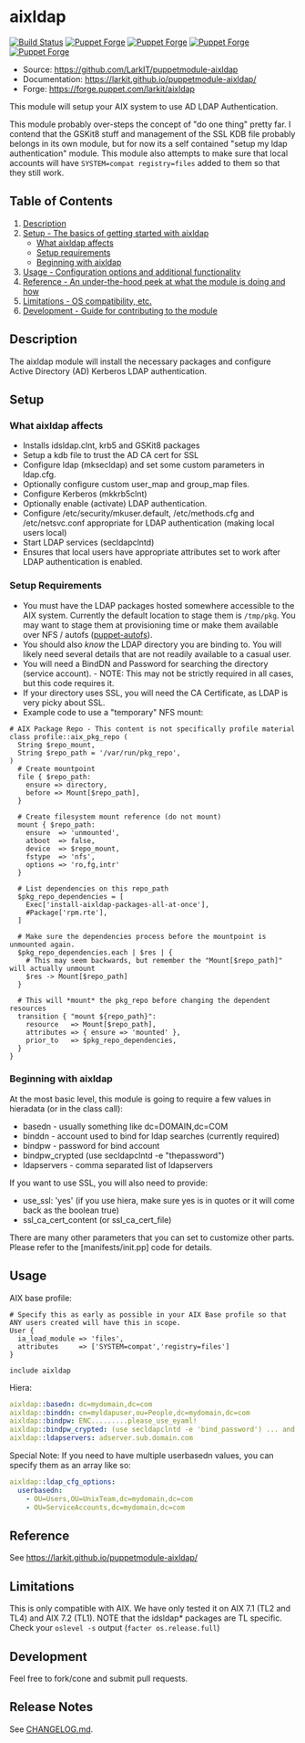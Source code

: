 # aixldap

[![Build Status](https://travis-ci.org/LarkIT/puppetmodule-aixldap.svg?branch=master)](https://travis-ci.org/LarkIT/puppetmodule-aixldap)
[![Puppet Forge](https://img.shields.io/puppetforge/v/larkit/aixldap.svg)](https://forge.puppet.com/larkit/aixldap)
[![Puppet Forge](https://img.shields.io/puppetforge/dt/larkit/aixldap.svg)](https://forge.puppet.com/larkit/aixldap)
[![Puppet Forge](https://img.shields.io/puppetforge/e/larkit/aixldap.svg)](https://forge.puppet.com/larkit/aixldap)
[![Puppet Forge](https://img.shields.io/puppetforge/f/larkit/aixldap.svg)](https://forge.puppet.com/larkit/aixldap)

* Source: https://github.com/LarkIT/puppetmodule-aixldap
* Documentation: https://larkit.github.io/puppetmodule-aixldap/
* Forge: https://forge.puppet.com/larkit/aixldap

This module will setup your AIX system to use AD LDAP Authentication.

This module probably over-steps the concept of "do one thing" pretty far. I contend that the GSKit8 stuff and management of the SSL KDB file probably belongs in its own module, but for now its a self contained "setup my ldap authentication" module. This module also attempts to make sure that local accounts will have `SYSTEM=compat registry=files` added to them so that they still work.

## Table of Contents

1. [Description](#description)
2. [Setup - The basics of getting started with aixldap](#setup)
    * [What aixldap affects](#what-aixldap-affects)
    * [Setup requirements](#setup-requirements)
    * [Beginning with aixldap](#beginning-with-aixldap)
3. [Usage - Configuration options and additional functionality](#usage)
4. [Reference - An under-the-hood peek at what the module is doing and how](#reference)
5. [Limitations - OS compatibility, etc.](#limitations)
6. [Development - Guide for contributing to the module](#development)

## Description

The aixldap module will install the necessary packages and configure Active Directory (AD) Kerberos LDAP authentication.

## Setup

### What aixldap affects

* Installs idsldap.clnt, krb5 and GSKit8 packages
* Setup a kdb file to trust the AD CA cert for SSL
* Configure ldap (mksecldap) and set some custom parameters in ldap.cfg.
* Optionally configure custom user_map and group_map files.
* Configure Kerberos (mkkrb5clnt)
* Optionally enable (activate) LDAP authentication.
* Configure /etc/security/mkuser.default, /etc/methods.cfg and /etc/netsvc.conf appropriate for LDAP authentication (making local users local)
* Start LDAP services (secldapclntd)
* Ensures that local users have appropriate attributes set to work after LDAP authentication is enabled.

### Setup Requirements

* You must have the LDAP packages hosted somewhere accessible to the AIX system. Currently the default location to stage them is `/tmp/pkg`. You may want to stage them at provisioning time or make them available over NFS / autofs ([puppet-autofs](https://forge.puppet.com/puppet/autofs)).
* You should also *know* the LDAP directory you are binding to. You will likely need several details that are not readily available to a casual user.
* You will need a BindDN and Password for searching the directory (service account). - NOTE: This may not be strictly required in all cases, but this code requires it.
* If your directory uses SSL, you will need the CA Certificate, as LDAP is very picky about SSL.
* Example code to use a "temporary" NFS mount:

```puppet
# AIX Package Repo - This content is not specifically profile material
class profile::aix_pkg_repo (
  String $repo_mount,
  String $repo_path = '/var/run/pkg_repo',
)
  # Create mountpoint
  file { $repo_path:
    ensure => directory,
    before => Mount[$repo_path],
  }

  # Create filesystem mount reference (do not mount)
  mount { $repo_path:
    ensure  => 'unmounted',
    atboot  => false,
    device  => $repo_mount,
    fstype  => 'nfs',
    options => 'ro,fg,intr'
  }

  # List dependencies on this repo_path
  $pkg_repo_dependencies = [
    Exec['install-aixldap-packages-all-at-once'],
    #Package['rpm.rte'],
  ]

  # Make sure the dependencies process before the mountpoint is unmounted again.
  $pkg_repo_dependencies.each | $res | {
    # This may seem backwards, but remember the "Mount[$repo_path]" will actually unmount
    $res -> Mount[$repo_path]
  }

  # This will *mount* the pkg_repo before changing the dependent resources
  transition { "mount ${repo_path}":
    resource   => Mount[$repo_path],
    attributes => { ensure => 'mounted' },
    prior_to   => $pkg_repo_dependencies,
  }
}
```

### Beginning with aixldap

At the most basic level, this module is going to require a few values in hieradata (or in the class call):

* basedn - usually something like dc=DOMAIN,dc=COM
* binddn - account used to bind for ldap searches (currently required)
* bindpw - password for bind account
* bindpw_crypted (use secldapclntd -e "thepassword")
* ldapservers - comma separated list of ldapservers

If you want to use SSL, you will also need to provide:

* use_ssl: 'yes' (if you use hiera, make sure yes is in quotes or it will come back as the boolean true)
* ssl_ca_cert_content (or ssl_ca_cert_file)

There are many other parameters that you can set to customize other parts. Please refer to the [manifests/init.pp] code for details.

## Usage

AIX base profile:

```puppet
# Specify this as early as possible in your AIX Base profile so that ANY users created will have this in scope.
User {
  ia_load_module => 'files',
  attributes     => ['SYSTEM=compat','registry=files']
}

include aixldap
```

Hiera:

```yaml
aixldap::basedn: dc=mydomain,dc=com
aixldap::binddn: cn=myldapuser,ou=People,dc=mydomain,dc=com
aixldap::bindpw: ENC.........please_use_eyaml!
aixldap::bindpw_crypted: (use secldapclntd -e 'bind_password') ... and maybe use eymal too?
aixldap::ldapservers: adserver.sub.domain.com
```

Special Note: If you need to have multiple userbasedn values, you
can specify them as an array like so:

```yaml
aixldap::ldap_cfg_options:
  userbasedn:
    - OU=Users,OU=UnixTeam,dc=mydomain,dc=com
    - OU=ServiceAccounts,dc=mydomain,dc=com
```

## Reference

See https://larkit.github.io/puppetmodule-aixldap/

## Limitations

This is only compatible with AIX. We have only tested it on AIX 7.1 (TL2 and TL4) and AIX 7.2 (TL1). NOTE that the idsldap* packages are TL specific. Check your `oslevel -s` output (`facter os.release.full`)

## Development

Feel free to fork/cone and submit pull requests.

## Release Notes

See [CHANGELOG.md](CHANGELOG.md).
